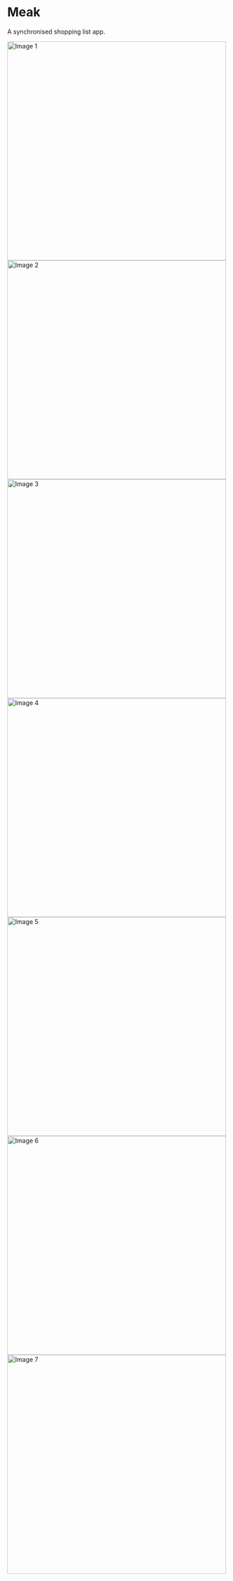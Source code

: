 # Meak

A synchronised shopping list app.

<html>
<head>
<style>
img {
  height: 500px;
}
</style>
</head>
<body>

<img src="image1.jpg" alt="Image 1">
<img src="image2.jpg" alt="Image 2">
<img src="image3.jpg" alt="Image 3">
<img src="image4.jpg" alt="Image 4">
<img src="image5.jpg" alt="Image 5">
<img src="image6.jpg" alt="Image 6">
<img src="image7.jpg" alt="Image 7">

</body>
</html>
